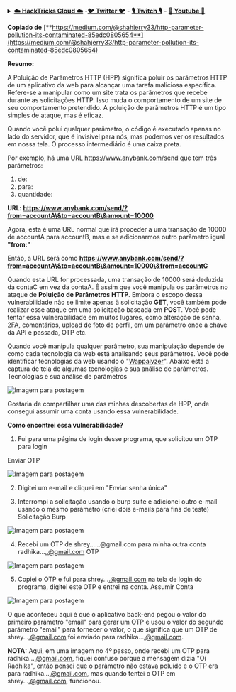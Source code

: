 <details>

<summary><a href="https://cloud.hacktricks.xyz/pentesting-cloud/pentesting-cloud-methodology"><strong>☁️ HackTricks Cloud ☁️</strong></a> -<a href="https://twitter.com/hacktricks_live"><strong>🐦 Twitter 🐦</strong></a> - <a href="https://www.twitch.tv/hacktricks_live/schedule"><strong>🎙️ Twitch 🎙️</strong></a> - <a href="https://www.youtube.com/@hacktricks_LIVE"><strong>🎥 Youtube 🎥</strong></a></summary>

- Trabalha em uma **empresa de segurança cibernética**? Quer ver sua **empresa anunciada no HackTricks**? ou quer ter acesso à **última versão do PEASS ou baixar o HackTricks em PDF**? Confira os [**PLANOS DE ASSINATURA**](https://github.com/sponsors/carlospolop)!

- Descubra [**A Família PEASS**](https://opensea.io/collection/the-peass-family), nossa coleção exclusiva de [**NFTs**](https://opensea.io/collection/the-peass-family)

- Adquira o [**swag oficial do PEASS & HackTricks**](https://peass.creator-spring.com)

- **Junte-se ao** [**💬**](https://emojipedia.org/speech-balloon/) **grupo do Discord** ou ao [**grupo do telegram**](https://t.me/peass) ou **siga-me no** **Twitter** [**🐦**](https://github.com/carlospolop/hacktricks/tree/7af18b62b3bdc423e11444677a6a73d4043511e9/\[https:/emojipedia.org/bird/README.md)[**@carlospolopm**](https://twitter.com/hacktricks_live)**.**

- **Compartilhe suas técnicas de hacking enviando PRs para o [repositório hacktricks](https://github.com/carlospolop/hacktricks) e [hacktricks-cloud repo](https://github.com/carlospolop/hacktricks-cloud)**.

</details>


**Copiado de** [**https://medium.com/@shahjerry33/http-parameter-pollution-its-contaminated-85edc0805654**](https://medium.com/@shahjerry33/http-parameter-pollution-its-contaminated-85edc0805654)

**Resumo:**

A Poluição de Parâmetros HTTP (HPP) significa poluir os parâmetros HTTP de um aplicativo da web para alcançar uma tarefa maliciosa específica. Refere-se a manipular como um site trata os parâmetros que recebe durante as solicitações HTTP. Isso muda o comportamento de um site de seu comportamento pretendido. A poluição de parâmetros HTTP é um tipo simples de ataque, mas é eficaz.

Quando você polui qualquer parâmetro, o código é executado apenas no lado do servidor, que é invisível para nós, mas podemos ver os resultados em nossa tela. O processo intermediário é uma caixa preta.

Por exemplo, há uma URL https://www.anybank.com/send que tem três parâmetros:

1. de:
2. para:
3. quantidade:

**URL: https://www.anybank.com/send/?from=accountA\&to=accountB\&amount=10000**

Agora, esta é uma URL normal que irá proceder a uma transação de 10000 de accountA para accountB, mas e se adicionarmos outro parâmetro igual **"from:"**

Então, a URL será como **https://www.anybank.com/send/?from=accountA\&to=accountB\&amount=10000\&from=accountC**

Quando esta URL for processada, uma transação de 10000 será deduzida da contaC em vez da contaA. É assim que você manipula os parâmetros no ataque de **Poluição de Parâmetros HTTP**. Embora o escopo dessa vulnerabilidade não se limite apenas à solicitação **GET**, você também pode realizar esse ataque em uma solicitação baseada em **POST**. Você pode tentar essa vulnerabilidade em muitos lugares, como alteração de senha, 2FA, comentários, upload de foto de perfil, em um parâmetro onde a chave da API é passada, OTP etc.

Quando você manipula qualquer parâmetro, sua manipulação depende de como cada tecnologia da web está analisando seus parâmetros. Você pode identificar tecnologias da web usando o "[Wappalyzer](https://addons.mozilla.org/en-US/firefox/addon/wappalyzer/)". Abaixo está a captura de tela de algumas tecnologias e sua análise de parâmetros. Tecnologias e sua análise de parâmetros

![Imagem para postagem](https://miro.medium.com/max/1760/1\*POs4sP0fQVlPvTH9vw1U-A.jpeg)

Gostaria de compartilhar uma das minhas descobertas de HPP, onde consegui assumir uma conta usando essa vulnerabilidade.

**Como encontrei essa vulnerabilidade?**

1. Fui para uma página de login desse programa, que solicitou um OTP para login

Enviar OTP

![Imagem para postagem](https://miro.medium.com/max/600/1\*s-M09yWBylPVEhA6\_e0nSw.jpeg)

2. Digitei um e-mail e cliquei em "Enviar senha única"

3. Interrompi a solicitação usando o burp suite e adicionei outro e-mail usando o mesmo parâmetro (criei dois e-mails para fins de teste) Solicitação Burp

![Imagem para postagem](https://miro.medium.com/max/1737/1\*z\_RpnZyKHLn6B4Lz4ONT3Q.png)

4. Recebi um OTP de shrey……@gmail.com para minha outra conta radhika…..@gmail.com OTP

![Imagem para postagem](https://miro.medium.com/max/784/1\*a671GrRtiMYfLUL7nURD8Q.png)

5. Copiei o OTP e fui para shrey….@gmail.com na tela de login do programa, digitei este OTP e entrei na conta. Assumir Conta

![Imagem para postagem](https://miro.medium.com/max/1698/1\*Ux-ILfCr\_Mk\_xmzzsXwNnA.jpeg)

O que aconteceu aqui é que o aplicativo back-end pegou o valor do primeiro parâmetro "email" para gerar um OTP e usou o valor do segundo parâmetro "email" para fornecer o valor, o que significa que um OTP de shrey….@gmail.com foi enviado para radhika….@gmail.com.

**NOTA:** Aqui, em uma imagem no 4º passo, onde recebi um OTP para radhika….@gmail.com, fiquei confuso porque a mensagem dizia "Oi Radhika", então pensei que o parâmetro não estava poluído e o OTP era para radhika….@gmail.com, mas quando tentei o OTP em shrey….@gmail.com, funcionou.
